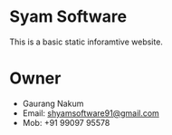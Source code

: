 # Syam Software

This is a basic static inforamtive website.

# Owner

- Gaurang Nakum 
- Email: shyamsoftware91@gmail.com
- Mob: +91 99097 95578 

